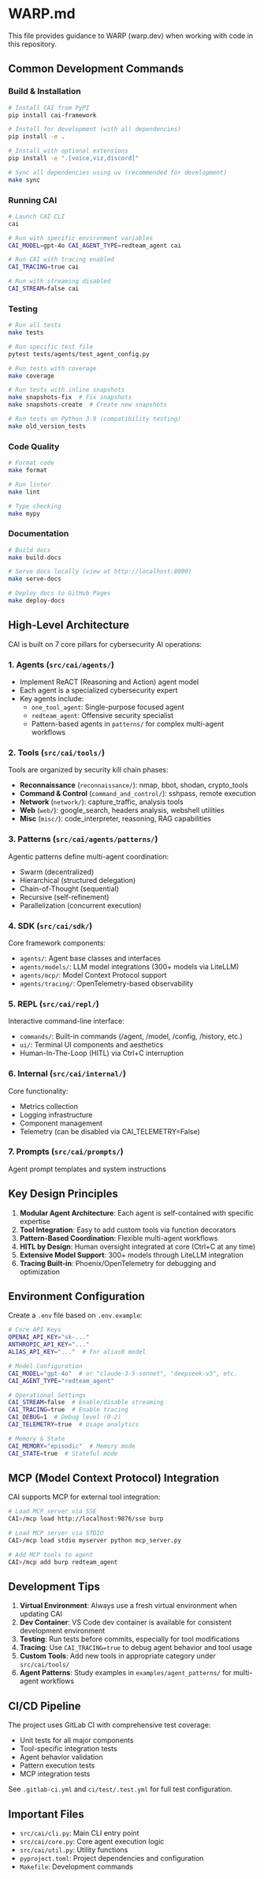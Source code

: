 # WARP.md

This file provides guidance to WARP (warp.dev) when working with code in this repository.

## Common Development Commands

### Build & Installation
```bash
# Install CAI from PyPI
pip install cai-framework

# Install for development (with all dependencies)
pip install -e .

# Install with optional extensions
pip install -e ".[voice,viz,discord]"

# Sync all dependencies using uv (recommended for development)
make sync
```

### Running CAI
```bash
# Launch CAI CLI
cai

# Run with specific environment variables
CAI_MODEL=gpt-4o CAI_AGENT_TYPE=redteam_agent cai

# Run CAI with tracing enabled
CAI_TRACING=true cai

# Run with streaming disabled
CAI_STREAM=false cai
```

### Testing
```bash
# Run all tests
make tests

# Run specific test file
pytest tests/agents/test_agent_config.py

# Run tests with coverage
make coverage

# Run tests with inline snapshots
make snapshots-fix  # Fix snapshots
make snapshots-create  # Create new snapshots

# Run tests on Python 3.9 (compatibility testing)
make old_version_tests
```

### Code Quality
```bash
# Format code
make format

# Run linter
make lint

# Type checking
make mypy
```

### Documentation
```bash
# Build docs
make build-docs

# Serve docs locally (view at http://localhost:8000)
make serve-docs

# Deploy docs to GitHub Pages
make deploy-docs
```

## High-Level Architecture

CAI is built on 7 core pillars for cybersecurity AI operations:

### 1. **Agents** (`src/cai/agents/`)
- Implement ReACT (Reasoning and Action) agent model
- Each agent is a specialized cybersecurity expert
- Key agents include:
  - `one_tool_agent`: Single-purpose focused agent
  - `redteam_agent`: Offensive security specialist
  - Pattern-based agents in `patterns/` for complex multi-agent workflows

### 2. **Tools** (`src/cai/tools/`)
Tools are organized by security kill chain phases:
- **Reconnaissance** (`reconnaissance/`): nmap, bbot, shodan, crypto_tools
- **Command & Control** (`command_and_control/`): sshpass, remote execution
- **Network** (`network/`): capture_traffic, analysis tools
- **Web** (`web/`): google_search, headers analysis, webshell utilities
- **Misc** (`misc/`): code_interpreter, reasoning, RAG capabilities

### 3. **Patterns** (`src/cai/agents/patterns/`)
Agentic patterns define multi-agent coordination:
- Swarm (decentralized)
- Hierarchical (structured delegation)
- Chain-of-Thought (sequential)
- Recursive (self-refinement)
- Parallelization (concurrent execution)

### 4. **SDK** (`src/cai/sdk/`)
Core framework components:
- `agents/`: Agent base classes and interfaces
- `agents/models/`: LLM model integrations (300+ models via LiteLLM)
- `agents/mcp/`: Model Context Protocol support
- `agents/tracing/`: OpenTelemetry-based observability

### 5. **REPL** (`src/cai/repl/`)
Interactive command-line interface:
- `commands/`: Built-in commands (/agent, /model, /config, /history, etc.)
- `ui/`: Terminal UI components and aesthetics
- Human-In-The-Loop (HITL) via Ctrl+C interruption

### 6. **Internal** (`src/cai/internal/`)
Core functionality:
- Metrics collection
- Logging infrastructure
- Component management
- Telemetry (can be disabled via CAI_TELEMETRY=False)

### 7. **Prompts** (`src/cai/prompts/`)
Agent prompt templates and system instructions

## Key Design Principles

1. **Modular Agent Architecture**: Each agent is self-contained with specific expertise
2. **Tool Integration**: Easy to add custom tools via function decorators
3. **Pattern-Based Coordination**: Flexible multi-agent workflows
4. **HITL by Design**: Human oversight integrated at core (Ctrl+C at any time)
5. **Extensive Model Support**: 300+ models through LiteLLM integration
6. **Tracing Built-in**: Phoenix/OpenTelemetry for debugging and optimization

## Environment Configuration

Create a `.env` file based on `.env.example`:

```bash
# Core API Keys
OPENAI_API_KEY="sk-..."
ANTHROPIC_API_KEY="..."
ALIAS_API_KEY="..."  # For alias0 model

# Model Configuration
CAI_MODEL="gpt-4o"  # or "claude-3-5-sonnet", "deepseek-v3", etc.
CAI_AGENT_TYPE="redteam_agent"

# Operational Settings
CAI_STREAM=false  # Enable/disable streaming
CAI_TRACING=true  # Enable tracing
CAI_DEBUG=1  # Debug level (0-2)
CAI_TELEMETRY=true  # Usage analytics

# Memory & State
CAI_MEMORY="episodic"  # Memory mode
CAI_STATE=true  # Stateful mode
```

## MCP (Model Context Protocol) Integration

CAI supports MCP for external tool integration:

```bash
# Load MCP server via SSE
CAI>/mcp load http://localhost:9876/sse burp

# Load MCP server via STDIO
CAI>/mcp load stdio myserver python mcp_server.py

# Add MCP tools to agent
CAI>/mcp add burp redteam_agent
```

## Development Tips

1. **Virtual Environment**: Always use a fresh virtual environment when updating CAI
2. **Dev Container**: VS Code dev container is available for consistent development environment
3. **Testing**: Run tests before commits, especially for tool modifications
4. **Tracing**: Use `CAI_TRACING=true` to debug agent behavior and tool usage
5. **Custom Tools**: Add new tools in appropriate category under `src/cai/tools/`
6. **Agent Patterns**: Study examples in `examples/agent_patterns/` for multi-agent workflows

## CI/CD Pipeline

The project uses GitLab CI with comprehensive test coverage:
- Unit tests for all major components
- Tool-specific integration tests
- Agent behavior validation
- Pattern execution tests
- MCP integration tests

See `.gitlab-ci.yml` and `ci/test/.test.yml` for full test configuration.

## Important Files

- `src/cai/cli.py`: Main CLI entry point
- `src/cai/core.py`: Core agent execution logic
- `src/cai/util.py`: Utility functions
- `pyproject.toml`: Project dependencies and configuration
- `Makefile`: Development commands
